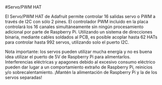 <!--
---
name: Servo/PWM HAT
class: board
type: touch
formfactor: HAT
manufacturer: Adafruit
description: A 16-Channel Servo / PWM HAT for Raspberry Pi
url: https://www.adafruit.com/product/2327
github: https://github.com/adafruit/Adafruit_Python_PCA9685
buy: https://www.adafruit.com/product/2327
image: 'adafruit-servo-hat.png'
pincount: 40
eeprom: no
power:
  '1':
ground:
  '6':
pin:
  '3':
    mode: i2c
  '5':
    mode: i2c
i2c:
  '0x40':
    name: PWM Controller
    device: pca9685
install:
  'devices':
    - 'i2c'
  'apt':
    - 'python-smbus'
    - 'python3-smbus'
    - 'python-dev'
    - 'python3-dev'
-->
#Servo/PWM HAT

El Servo/PWM HAT de Adafruit permite controlar 16 salidas servo o PWM a través de I2C con sólo 2 pines.
El controlador PWM incluido en la placa controlará los 16 canales simultáneamente sin ningún procesamiento adicional por parte de Raspberry Pi. Utilizando un sistema de direcciones binaria, mediante cables soldados al PCB, es posible acoplar hasta 62 HATs para controlar hasta 992 servos, utilizando solo el puerto I2C.

Nota importante: los servos pueden utilizar mucha energía y no es buena idea utilizar el puerto de 5V de Raspberry Pi para alimentarlos. Interferencias eléctricas y apagones debido al excesivo consumo eléctrico pueden dar lugar a un comportamiento extraño de Raspberry Pi, reinicios y/o sobrecalentamiento. ¡Mantén la alimentación de Raspberry Pi y la de los servos separadas!
